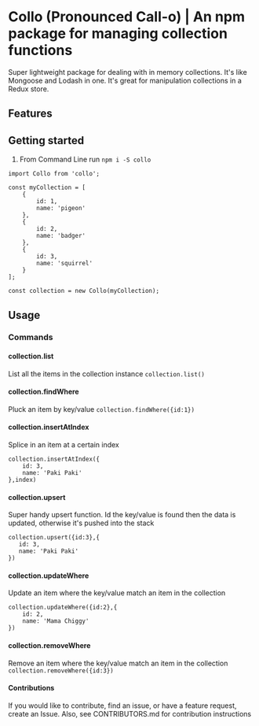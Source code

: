# Collo (Pronounced Call-o) | An npm package for managing collection functions 
Super lightweight package for dealing with in memory collections. It's like Mongoose and Lodash in one.
It's great for manipulation collections in a Redux store.

## Features


## Getting started
1. From Command Line run `npm i -S collo`


```
import Collo from 'collo';

const myCollection = [
    {
        id: 1,
        name: 'pigeon'
    },
    {
        id: 2,
        name: 'badger'
    },
    {
        id: 3,
        name: 'squirrel'
    }
];

const collection = new Collo(myCollection);

```

## Usage
### Commands

#### collection.list
List all the items in the collection instance
```collection.list()```


#### collection.findWhere
Pluck an item by key/value
```collection.findWhere({id:1})```


#### collection.insertAtIndex
Splice in an item at a certain index
```
collection.insertAtIndex({
    id: 3,
    name: 'Paki Paki'
},index)
```


#### collection.upsert
Super handy upsert function. Id the key/value is found then the data is updated, otherwise it's pushed into the stack
 ```
 collection.upsert({id:3},{
    id: 3,
    name: 'Paki Paki'
})
```


#### collection.updateWhere
Update an item where the key/value match an item in the collection
```
collection.updateWhere({id:2},{
    id: 2,
    name: 'Mama Chiggy'
})
```

#### collection.removeWhere
Remove an item where the key/value match an item in the collection
```collection.removeWhere({id:3})```


#### Contributions
If you would like to contribute, find an issue, or have a feature request, create an Issue.
Also, see CONTRIBUTORS.md for contribution instructions